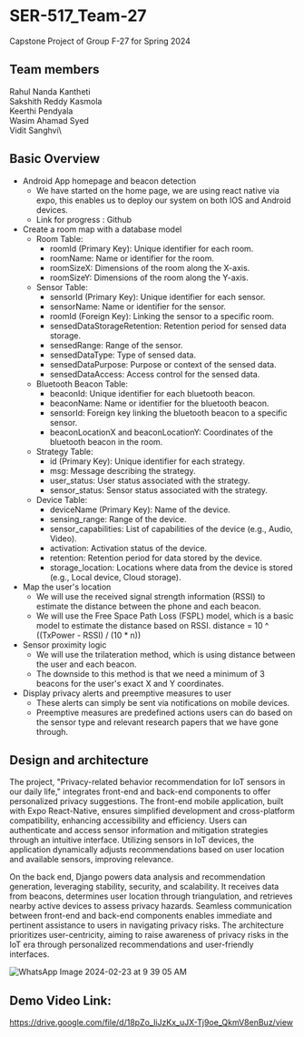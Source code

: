 # SER-517_Team-27
Capstone Project of Group F-27 for Spring 2024

## Team members

Rahul Nanda Kantheti\
Sakshith Reddy Kasmola\
Keerthi Pendyala\
Wasim Ahamad Syed\
Vidit Sanghvi\

## Basic Overview
* Android App homepage and beacon detection
    * We have started on the home page, we are using react native via expo, this enables us to deploy our system on both IOS and Android devices.
    * Link for progress : Github
* Create a room map with a database model 
    * Room Table:
        * roomId (Primary Key): Unique identifier for each room.
        * roomName: Name or identifier for the room.
        * roomSizeX: Dimensions of the room along the X-axis.
        * roomSizeY: Dimensions of the room along the Y-axis.
    * Sensor Table:
        * sensorId (Primary Key): Unique identifier for each sensor.
        * sensorName: Name or identifier for the sensor.
        * roomId (Foreign Key): Linking the sensor to a specific room.
        * sensedDataStorageRetention: Retention period for sensed data storage.
        * sensedRange: Range of the sensor.
        * sensedDataType: Type of sensed data.
        * sensedDataPurpose: Purpose or context of the sensed data.
        * sensedDataAccess: Access control for the sensed data.
    * Bluetooth Beacon Table:
        * beaconId: Unique identifier for each bluetooth beacon.
        * beaconName: Name or identifier for the bluetooth beacon.
        * sensorId: Foreign key linking the bluetooth beacon to a specific sensor.
        * beaconLocationX and beaconLocationY: Coordinates of the bluetooth beacon in the room.
    * Strategy Table:
        * id (Primary Key): Unique identifier for each strategy.
        * msg: Message describing the strategy.
        * user_status: User status associated with the strategy.
        * sensor_status: Sensor status associated with the strategy.
    * Device Table:
        * deviceName (Primary Key): Name of the device.
        * sensing_range: Range of the device.
        * sensor_capabilities: List of capabilities of the device (e.g., Audio, Video).
        * activation: Activation status of the device.
        * retention: Retention period for data stored by the device.
        * storage_location: Locations where data from the device is stored (e.g., Local device, Cloud storage).
* Map the user's location
    * We will use the received signal strength information (RSSI) to estimate the distance between the phone and each beacon.
    * We will use the Free Space Path Loss (FSPL) model, which is a basic model to estimate the distance based on RSSI. distance = 10 ^ ((TxPower - RSSI) / (10 * n))
* Sensor proximity logic
    * We will use the trilateration method, which is using distance between the user and each beacon. 
    * The downside to this method is that we need a minimum of 3 beacons for the user's exact X and Y coordinates.
* Display privacy alerts and preemptive measures to user
    * These alerts can simply be sent via notifications on mobile devices. 
    * Preemptive measures are predefined actions users can do based on the sensor type and relevant research papers that we have gone through.
## Design and architecture

The project, "Privacy-related behavior recommendation for IoT sensors in our daily life," integrates front-end and back-end components to offer personalized privacy suggestions. The front-end mobile application, built with Expo React-Native, ensures simplified development and cross-platform compatibility, enhancing accessibility and efficiency. Users can authenticate and access sensor information and mitigation strategies through an intuitive interface. Utilizing sensors in IoT devices, the application dynamically adjusts recommendations based on user location and available sensors, improving relevance.

On the back end, Django powers data analysis and recommendation generation, leveraging stability, security, and scalability. It receives data from beacons, determines user location through triangulation, and retrieves nearby active devices to assess privacy hazards. Seamless communication between front-end and back-end components enables immediate and pertinent assistance to users in navigating privacy risks. The architecture prioritizes user-centricity, aiming to raise awareness of privacy risks in the IoT era through personalized recommendations and user-friendly interfaces.

![WhatsApp Image 2024-02-23 at 9 39 05 AM](https://github.com/skasmola/SER-517_Team-27/assets/112655036/741cfe69-ee55-4730-b626-1ee73c736b46)

## Demo Video Link:
https://drive.google.com/file/d/18pZo_IiJzKx_uJX-Tj9oe_QkmV8enBuz/view



